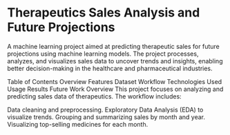 # Therapeutics Sales Analysis and Future Projections
A machine learning project aimed at predicting therapeutic sales for future projections using machine learning models. The project processes, analyzes, and visualizes sales data to uncover trends and insights, enabling better decision-making in the healthcare and pharmaceutical industries.

Table of Contents
Overview
Features
Dataset
Workflow
Technologies Used
Usage
Results
Future Work
Overview
This project focuses on analyzing and predicting sales data of therapeutics. The workflow includes:

Data cleaning and preprocessing.
Exploratory Data Analysis (EDA) to visualize trends.
Grouping and summarizing sales by month and year.
Visualizing top-selling medicines for each month.
